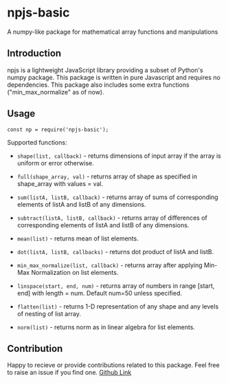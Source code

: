 # npjs-basic

A numpy-like package for mathematical array functions and manipulations

## Introduction

npjs is a lightweight JavaScript library providing a subset of Python's numpy package. This package is written in pure Javascript and requires no dependencies. This package also includes some extra functions ("min_max_normalize" as of now).

## Usage

```const np = require('npjs-basic');```

Supported functions:

- ```shape(list, callback)``` - returns dimensions of input array if the array is uniform or error otherwise.

- ```full(shape_array, val)``` - returns array of shape as specified in shape_array with values = val.

- ```sum(listA, listB, callback)``` - returns array of sums of corresponding elements of listA and listB of any dimensions.

- ```subtract(listA, listB, callback)``` - returns array of differences of corresponding elements of listA and listB of any dimensions.

- ```mean(list)``` - returns mean of list elements.

- ```dot(listA, listB, callbacks)``` - returns dot product of listA and listB.

- ```min_max_normalize(list, callback)``` - returns array after applying Min-Max Normalization on list elements.

- ```linspace(start, end, num)``` - returns array of numbers in range [start, end] with length = num. Default num=50 unless specified.

- ```flatten(list)``` - returns 1-D representation of any shape and any levels of nesting of list array.

- ```norm(list)``` - returns norm as in linear algebra for list elements.

## Contribution

Happy to recieve or provide contributions related to this package. Feel free to raise an issue if you find one. [Github Link](https://github.com/hrishibawane/npjs)
